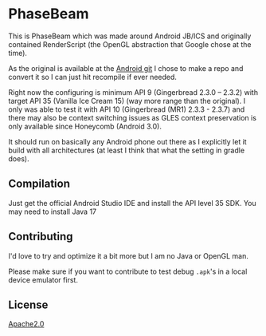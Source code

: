 # PhaseBeam

This is PhaseBeam which was made around Android JB/ICS and originally contained RenderScript (the OpenGL abstraction that Google chose at the time).

As the original is available at the [Android git](https://android.googlesource.com/platform/packages/wallpapers/PhaseBeam/+/5041572599603371f09640388511a747a5894660) I chose to make a repo and convert it so I can just hit recompile if ever needed.

Right now the configuring is minimum API 9 (Gingerbread 2.3.0 – 2.3.2) with target API 35 (Vanilla Ice Cream 15) (way more range than the original).
I only was able to test it with API 10 (Gingerbread (MR1) 2.3.3 - 2.3.7) and there may also be context switching issues as GLES context preservation is only available since Honeycomb (Android 3.0).

It should run on basically any Android phone out there as I explicitly let it build with all architectures (at least I think that what the setting in gradle does).

## Compilation

Just get the official Android Studio IDE and install the API level 35 SDK.
You may need to install Java 17

## Contributing

I'd love to try and optimize it a bit more but I am no Java or OpenGL man.

Please make sure if you want to contribute to test debug `.apk`'s in a local device emulator first.

## License

[Apache2.0](https://choosealicense.com/licenses/apache-2.0/)